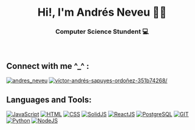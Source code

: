 <h1 align="center">Hi!, I'm Andrés Neveu 👋🏼</h1>
<h3 align="center">Computer Science Stundent 💻</h3>
<br/>
<h2 align="left">Connect with me ^_^ :</h2>
<a href="https://twitter.com/andres_neveu" target="blank"
  ><img
    src="https://img.shields.io/badge/Twitter-1DA1F2?style=for-the-badge&logo=twitter&logoColor=white"
    alt="andres_neveu"
/></a>
<a
  href="https://linkedin.com/in/víctor-andrés-sapuyes-ordoñez-351b74268/"
  target="blank"
  ><img
    src="https://img.shields.io/badge/LinkedIn-0077B5?style=for-the-badge&logo=linkedin&logoColor=white"
    alt="víctor-andrés-sapuyes-ordoñez-351b74268/"
/></a>

<h2 align="left">Languages and Tools:</h2>
<a href="https://developer.mozilla.org/en-US/docs/Web/JavaScript" target="blank"
  ><img
    src="https://img.shields.io/badge/JavaScript-323330?style=for-the-badge&logo=javascript&logoColor=F7DF1E"
    alt="JavaScript"
/></a>
<a href="https://www.w3.org/html" target="blank"
  ><img
    src="https://img.shields.io/badge/HTML-E34F26?style=for-the-badge&logo=html5&logoColor=white"
    alt="HTML"
/></a>
<a href="https://www.w3schools.com/css" target="blank"
  ><img
    src="https://img.shields.io/badge/CSS-1572B6?style=for-the-badge&logo=css3&logoColor=white"
    alt="CSS"
/></a>
<a href="https://www.solidjs.com" target="blank"
  ><img
    src="https://img.shields.io/badge/SolidJS-4877ab?style=for-the-badge&logo=solid"
    alt="SolidJS"
/></a>
<a href="https://reactjs.org" target="blank"
  ><img
    src="https://img.shields.io/badge/React-20232A?style=for-the-badge&logo=react&logoColor=61DAFB"
    alt="ReactJS"
/></a>
<a href="https://www.postgresql.org" target="blank"
  ><img
    src="https://img.shields.io/badge/PostgreSQL-316192?style=for-the-badge&logo=postgresql&logoColor=white"
    alt="PostgreSQL"
/></a>
<a href="https://git-scm.com" target="blank"
  ><img
    src="https://img.shields.io/badge/GIT-E44C30?style=for-the-badge&logo=git&logoColor=white"
    alt="GIT"
/></a>
<a href="https://www.python.org" target="blank"
  ><img
    src="https://img.shields.io/badge/python-3670A0?style=for-the-badge&logo=python&logoColor=white"
    alt="Python"
/></a>
<a href="https://nodejs.org/" target="blank"
  ><img
    src="https://img.shields.io/badge/Node.js-43853D?style=for-the-badge&logo=node.js&logoColor=white"
    alt="NodeJS"
/></a>
	
  
  
